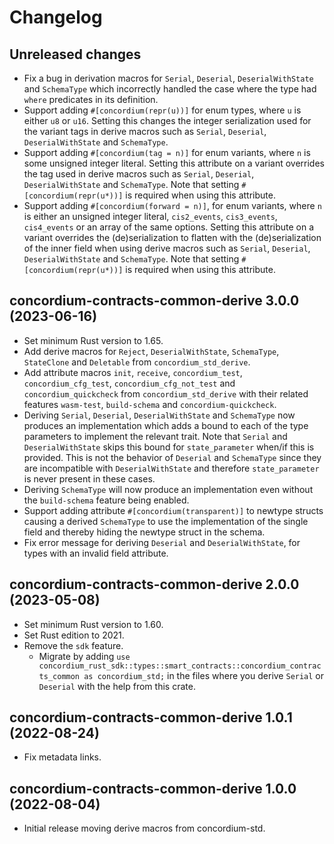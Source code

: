 # Changelog

## Unreleased changes

- Fix a bug in derivation macros for `Serial`, `Deserial`, `DeserialWithState`
  and `SchemaType` which incorrectly handled the case where the type had `where`
  predicates in its definition.
- Support adding `#[concordium(repr(u))]` for enum types, where `u` is either `u8` or `u16`. Setting this changes the integer serialization used for the variant tags in derive macros such as  `Serial`, `Deserial`, `DeserialWithState` and `SchemaType`.
- Support adding `#[concordium(tag = n)]` for enum variants, where `n` is some unsigned integer literal. Setting this attribute on a variant overrides the tag used in derive macros such as `Serial`, `Deserial`, `DeserialWithState` and `SchemaType`. Note that setting `#[concordium(repr(u*))]` is required when using this attribute.
- Support adding `#[concordium(forward = n)]`, for enum variants, where `n` is either an unsigned integer literal, `cis2_events`, `cis3_events`, `cis4_events` or an array of the same options.
  Setting this attribute on a variant overrides the (de)serialization to flatten with the (de)serialization of the inner field when using derive macros such as `Serial`, `Deserial`, `DeserialWithState` and `SchemaType`.
  Note that setting `#[concordium(repr(u*))]` is required when using this attribute.

## concordium-contracts-common-derive 3.0.0 (2023-06-16)

- Set minimum Rust version to 1.65.
- Add derive macros for `Reject`, `DeserialWithState`, `SchemaType`, `StateClone` and `Deletable` from `concordium_std_derive`.
- Add attribute macros `init`, `receive`, `concordium_test`, `concordium_cfg_test`, `concordium_cfg_not_test` and `concordium_quickcheck` from `concordium_std_derive` with their related features `wasm-test`, `build-schema` and `concordium-quickcheck`.
- Deriving `Serial`, `Deserial`, `DeserialWithState` and `SchemaType` now produces an implementation which adds a bound to each of the type parameters to implement the relevant trait.
  Note that `Serial` and `DeserialWithState` skips this bound for `state_parameter` when/if this is provided. This is not the behavior of `Deserial` and `SchemaType` since they are incompatible with `DeserialWithState` and therefore `state_parameter` is never present in these cases.
- Deriving `SchemaType` will now produce an implementation even without the `build-schema` feature being enabled.
- Support adding attribute `#[concordium(transparent)]` to newtype structs causing a derived `SchemaType` to use the implementation of the single field and thereby hiding the newtype struct in the schema.
- Fix error message for deriving `Deserial` and `DeserialWithState`, for types with an invalid field attribute.

## concordium-contracts-common-derive 2.0.0 (2023-05-08)

- Set minimum Rust version to 1.60.
- Set Rust edition to 2021.
- Remove the `sdk` feature.
  - Migrate by adding `use concordium_rust_sdk::types::smart_contracts::concordium_contracts_common as concordium_std;`
    in the files where you derive `Serial` or `Deserial` with the help from this crate.

## concordium-contracts-common-derive 1.0.1 (2022-08-24)

- Fix metadata links.

## concordium-contracts-common-derive 1.0.0 (2022-08-04)

- Initial release moving derive macros from concordium-std.
